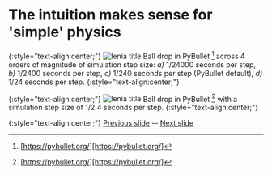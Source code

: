 # The intuition makes sense for 'simple' physics

{:style="text-align:center;"}
![lenia title](https://raw.githubusercontent.com/riveSunder/yuca/master/assets/consequential_step_size/step_size_ball_drop.gif)
Ball drop in PyBullet [^pybullet] across 4 orders of magnitude of simulation step size: *a)* 1/24000 seconds per step, *b)* 1/2400 seconds per step, *c)* 1/240 seconds per step (PyBullet default), *d)* 1/24 seconds per step.
{:style="text-align:center;"}

{:style="text-align:center;"}
![lenia title](https://raw.githubusercontent.com/riveSunder/yuca/master/assets/consequential_step_size/too_large_step_size_ball_drop.gif)
Ball drop in PyBullet [^pybullet] with a simulation step size of 1/2.4 seconds per step.
{:style="text-align:center;"}

{:style="text-align:center;"}
[Previous slide](https://rivesunder.github.io/yuca/ss_slide_002.md) -- [Next slide](https://rivesunder.github.io/yuca/ss_slide_004)

[^pybullet]: [https://pybullet.org/][https://pybullet.org/]

